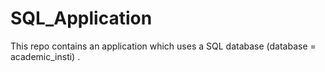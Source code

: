 # SQL_Application
This repo contains an application which uses a SQL database (database = academic_insti) .
